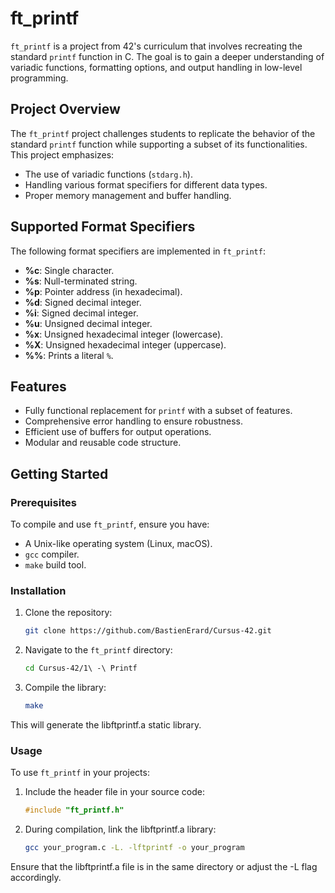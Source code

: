 # ft_printf

`ft_printf` is a project from 42's curriculum that involves recreating the standard `printf` function in C. The goal is to gain a deeper understanding of variadic functions, formatting options, and output handling in low-level programming.

## Project Overview

The `ft_printf` project challenges students to replicate the behavior of the standard `printf` function while supporting a subset of its functionalities. This project emphasizes:

- The use of variadic functions (`stdarg.h`).
- Handling various format specifiers for different data types.
- Proper memory management and buffer handling.

## Supported Format Specifiers

The following format specifiers are implemented in `ft_printf`:

- **%c**: Single character.
- **%s**: Null-terminated string.
- **%p**: Pointer address (in hexadecimal).
- **%d**: Signed decimal integer.
- **%i**: Signed decimal integer.
- **%u**: Unsigned decimal integer.
- **%x**: Unsigned hexadecimal integer (lowercase).
- **%X**: Unsigned hexadecimal integer (uppercase).
- **%%**: Prints a literal `%`.

## Features

- Fully functional replacement for `printf` with a subset of features.
- Comprehensive error handling to ensure robustness.
- Efficient use of buffers for output operations.
- Modular and reusable code structure.

## Getting Started

### Prerequisites

To compile and use `ft_printf`, ensure you have:

- A Unix-like operating system (Linux, macOS).
- `gcc` compiler.
- `make` build tool.

### Installation

1. Clone the repository:

   ```bash
   git clone https://github.com/BastienErard/Cursus-42.git
2. Navigate to the `ft_printf` directory:

   ```bash
   cd Cursus-42/1\ -\ Printf
3. Compile the library:

   ```bash
   make
This will generate the libftprintf.a static library.

### Usage

To use `ft_printf` in your projects:

1. Include the header file in your source code:

   ```c
   #include "ft_printf.h"
2. During compilation, link the libftprintf.a library:

   ```bash
   gcc your_program.c -L. -lftprintf -o your_program
Ensure that the libftprintf.a file is in the same directory or adjust the -L flag accordingly.
